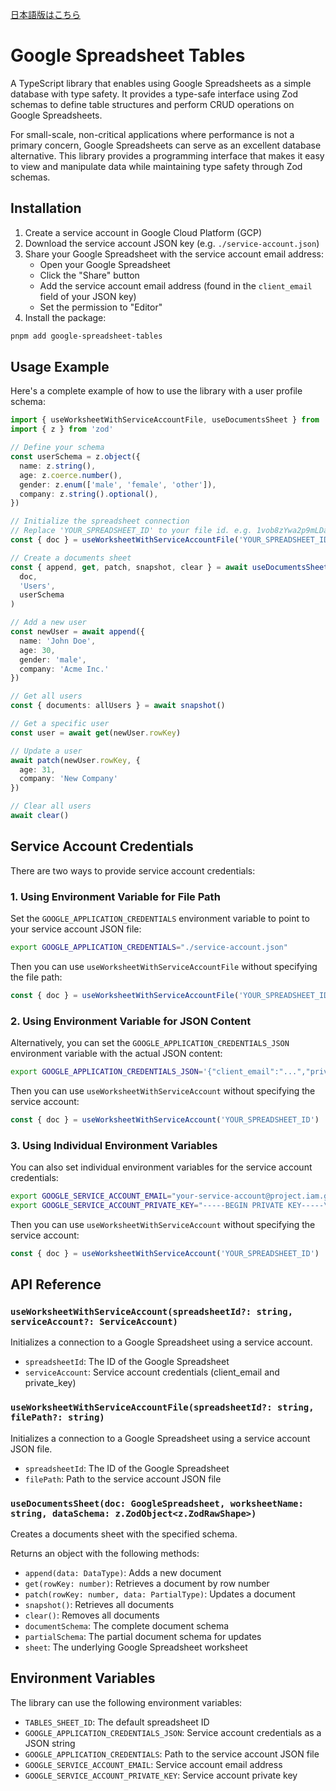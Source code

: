 [日本語版はこちら](./README.ja.md)

# Google Spreadsheet Tables

A TypeScript library that enables using Google Spreadsheets as a simple database with type safety. It provides a type-safe interface using Zod schemas to define table structures and perform CRUD operations on Google Spreadsheets.

For small-scale, non-critical applications where performance is not a primary concern, Google Spreadsheets can serve as an excellent database alternative. This library provides a programming interface that makes it easy to view and manipulate data while maintaining type safety through Zod schemas.

## Installation

1. Create a service account in Google Cloud Platform (GCP)
2. Download the service account JSON key (e.g. `./service-account.json`)
3. Share your Google Spreadsheet with the service account email address:
   - Open your Google Spreadsheet
   - Click the "Share" button
   - Add the service account email address (found in the `client_email` field of your JSON key)
   - Set the permission to "Editor"
4. Install the package:

```bash
pnpm add google-spreadsheet-tables
```

## Usage Example

Here's a complete example of how to use the library with a user profile schema:

```typescript
import { useWorksheetWithServiceAccountFile, useDocumentsSheet } from 'google-spreadsheet-tables'
import { z } from 'zod'

// Define your schema
const userSchema = z.object({
  name: z.string(),
  age: z.coerce.number(),
  gender: z.enum(['male', 'female', 'other']),
  company: z.string().optional(),
})

// Initialize the spreadsheet connection
// Replace 'YOUR_SPREADSHEET_ID' to your file id. e.g. 1vob8zYwa2p9mLDaczN_Egn-01QjC-tC80-Y83yYMCR0
const { doc } = useWorksheetWithServiceAccountFile('YOUR_SPREADSHEET_ID', './service-account.json')

// Create a documents sheet
const { append, get, patch, snapshot, clear } = await useDocumentsSheet(
  doc,
  'Users',
  userSchema
)

// Add a new user
const newUser = await append({
  name: 'John Doe',
  age: 30,
  gender: 'male',
  company: 'Acme Inc.'
})

// Get all users
const { documents: allUsers } = await snapshot()

// Get a specific user
const user = await get(newUser.rowKey)

// Update a user
await patch(newUser.rowKey, {
  age: 31,
  company: 'New Company'
})

// Clear all users
await clear()
```

## Service Account Credentials

There are two ways to provide service account credentials:

### 1. Using Environment Variable for File Path

Set the `GOOGLE_APPLICATION_CREDENTIALS` environment variable to point to your service account JSON file:

```bash
export GOOGLE_APPLICATION_CREDENTIALS="./service-account.json"
```

Then you can use `useWorksheetWithServiceAccountFile` without specifying the file path:

```typescript
const { doc } = useWorksheetWithServiceAccountFile('YOUR_SPREADSHEET_ID')
```

### 2. Using Environment Variable for JSON Content

Alternatively, you can set the `GOOGLE_APPLICATION_CREDENTIALS_JSON` environment variable with the actual JSON content:

```bash
export GOOGLE_APPLICATION_CREDENTIALS_JSON='{"client_email":"...","private_key":"..."}'
```

Then you can use `useWorksheetWithServiceAccount` without specifying the service account:

```typescript
const { doc } = useWorksheetWithServiceAccount('YOUR_SPREADSHEET_ID')
```

### 3. Using Individual Environment Variables

You can also set individual environment variables for the service account credentials:

```bash
export GOOGLE_SERVICE_ACCOUNT_EMAIL="your-service-account@project.iam.gserviceaccount.com"
export GOOGLE_SERVICE_ACCOUNT_PRIVATE_KEY="-----BEGIN PRIVATE KEY-----\n..."
```

Then you can use `useWorksheetWithServiceAccount` without specifying the service account:

```typescript
const { doc } = useWorksheetWithServiceAccount('YOUR_SPREADSHEET_ID')
```

## API Reference

### `useWorksheetWithServiceAccount(spreadsheetId?: string, serviceAccount?: ServiceAccount)`

Initializes a connection to a Google Spreadsheet using a service account.

- `spreadsheetId`: The ID of the Google Spreadsheet
- `serviceAccount`: Service account credentials (client_email and private_key)

### `useWorksheetWithServiceAccountFile(spreadsheetId?: string, filePath?: string)`

Initializes a connection to a Google Spreadsheet using a service account JSON file.

- `spreadsheetId`: The ID of the Google Spreadsheet
- `filePath`: Path to the service account JSON file

### `useDocumentsSheet(doc: GoogleSpreadsheet, worksheetName: string, dataSchema: z.ZodObject<z.ZodRawShape>)`

Creates a documents sheet with the specified schema.

Returns an object with the following methods:

- `append(data: DataType)`: Adds a new document
- `get(rowKey: number)`: Retrieves a document by row number
- `patch(rowKey: number, data: PartialType)`: Updates a document
- `snapshot()`: Retrieves all documents
- `clear()`: Removes all documents
- `documentSchema`: The complete document schema
- `partialSchema`: The partial document schema for updates
- `sheet`: The underlying Google Spreadsheet worksheet

## Environment Variables

The library can use the following environment variables:

- `TABLES_SHEET_ID`: The default spreadsheet ID
- `GOOGLE_APPLICATION_CREDENTIALS_JSON`: Service account credentials as a JSON string
- `GOOGLE_APPLICATION_CREDENTIALS`: Path to the service account JSON file
- `GOOGLE_SERVICE_ACCOUNT_EMAIL`: Service account email address
- `GOOGLE_SERVICE_ACCOUNT_PRIVATE_KEY`: Service account private key
